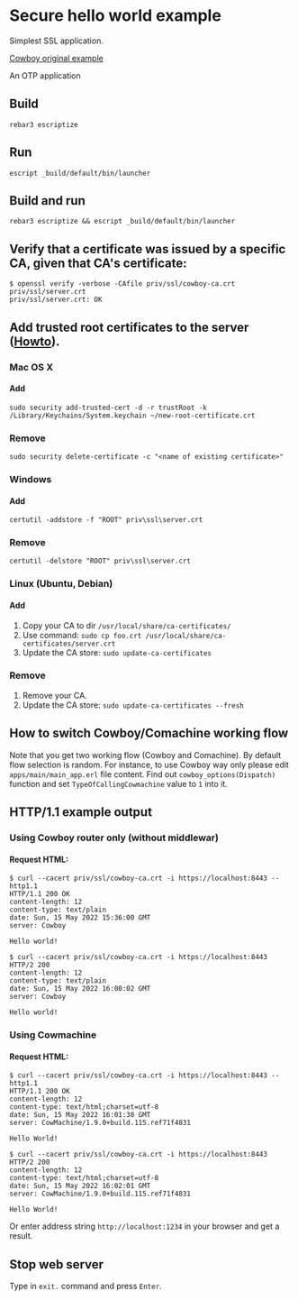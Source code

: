 # Secure hello world example

Simplest SSL application.

[Cowboy original example](https://github.com/ninenines/cowboy/tree/master/examples/ssl_hello_world)

An OTP application

## Build

`rebar3 escriptize`

## Run

`escript _build/default/bin/launcher`
	
## Build and run

`rebar3 escriptize && escript _build/default/bin/launcher`	


## Verify that a certificate was issued by a specific CA, given that CA's certificate:

```
$ openssl verify -verbose -CAfile priv/ssl/cowboy-ca.crt  priv/ssl/server.crt
priv/ssl/server.crt: OK

```

## Add trusted root certificates to the server ([Howto](https://manuals.gfi.com/en/kerio/connect/content/server-configuration/ssl-certificates/adding-trusted-root-certificates-to-the-server-1605.html)).


### Mac OS X

#### Add	

`sudo security add-trusted-cert -d -r trustRoot -k /Library/Keychains/System.keychain ~/new-root-certificate.crt`

### Remove

`sudo security delete-certificate -c "<name of existing certificate>"`

### Windows

#### Add

`certutil -addstore -f "ROOT" priv\ssl\server.crt`

### Remove

`certutil -delstore "ROOT" priv\ssl\server.crt`

### Linux (Ubuntu, Debian)

#### Add

1. Copy your CA to dir `/usr/local/share/ca-certificates/`
2. Use command: `sudo cp foo.crt /usr/local/share/ca-certificates/server.crt`
3. Update the CA store: `sudo update-ca-certificates`

### Remove

1. Remove your CA.
2. Update the CA store: `sudo update-ca-certificates --fresh`


## How to switch Cowboy/Comachine working flow

Note that you get two working flow (Cowboy and Comachine). By default flow selection is random. 
For instance, to use Cowboy way only please edit `apps/main/main_app.erl` file content. 
Find out `cowboy_options(Dispatch)` function and set `TypeOfCallingCowmachine` value to `1` into it.



## HTTP/1.1 example output

### Using Cowboy router only (without middlewar)

#### Request HTML:

```
$ curl --cacert priv/ssl/cowboy-ca.crt -i https://localhost:8443 --http1.1
HTTP/1.1 200 OK
content-length: 12
content-type: text/plain
date: Sun, 15 May 2022 15:36:00 GMT
server: Cowboy

Hello world!
```

```
$ curl --cacert priv/ssl/cowboy-ca.crt -i https://localhost:8443
HTTP/2 200
content-length: 12
content-type: text/plain
date: Sun, 15 May 2022 16:00:02 GMT
server: Cowboy

Hello world!

```

### Using Cowmachine

#### Request HTML:

```
$ curl --cacert priv/ssl/cowboy-ca.crt -i https://localhost:8443 --http1.1
HTTP/1.1 200 OK
content-length: 12
content-type: text/html;charset=utf-8
date: Sun, 15 May 2022 16:01:38 GMT
server: CowMachine/1.9.0+build.115.ref71f4831

Hello World!
```

```
$ curl --cacert priv/ssl/cowboy-ca.crt -i https://localhost:8443
HTTP/2 200
content-length: 12
content-type: text/html;charset=utf-8
date: Sun, 15 May 2022 16:02:01 GMT
server: CowMachine/1.9.0+build.115.ref71f4831

Hello World!
```

Or enter address string `http://localhost:1234` in your browser and get a result.

## Stop web server

Type in `exit.` command and press `Enter`.
